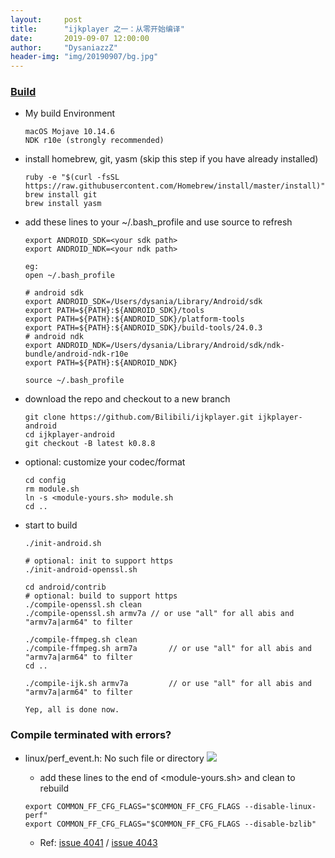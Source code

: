 ```yaml
---
layout:     post
title:      "ijkplayer 之一：从零开始编译"
date:       2019-09-07 12:00:00
author:     "DysaniazzZ"
header-img: "img/20190907/bg.jpg"
---
```


### [Build](https://github.com/bilibili/ijkplayer)

  * My build Environment

    ```
    macOS Mojave 10.14.6
    NDK r10e (strongly recommended)
    ```

  * install homebrew, git, yasm (skip this step if you have already installed)

    ```
    ruby -e "$(curl -fsSL https://raw.githubusercontent.com/Homebrew/install/master/install)"
    brew install git
    brew install yasm
    ```

  * add these lines to your ~/.bash_profile and use source to refresh

    ```
    export ANDROID_SDK=<your sdk path>
    export ANDROID_NDK=<your ndk path>
    
    eg:
    open ~/.bash_profile
    
    # android sdk
    export ANDROID_SDK=/Users/dysania/Library/Android/sdk
    export PATH=${PATH}:${ANDROID_SDK}/tools
    export PATH=${PATH}:${ANDROID_SDK}/platform-tools
    export PATH=${PATH}:${ANDROID_SDK}/build-tools/24.0.3
    # android ndk
    export ANDROID_NDK=/Users/dysania/Library/Android/sdk/ndk-bundle/android-ndk-r10e
    export PATH=${PATH}:${ANDROID_NDK}

    source ~/.bash_profile
    ```

  * download the repo and checkout to a new branch

    ```
    git clone https://github.com/Bilibili/ijkplayer.git ijkplayer-android
    cd ijkplayer-android
    git checkout -B latest k0.8.8
    ```

  * optional: customize your codec/format

    ```
    cd config
    rm module.sh
    ln -s <module-yours.sh> module.sh
    cd ..
    ```

  * start to build

    ```
    ./init-android.sh

    # optional: init to support https
    ./init-android-openssl.sh

    cd android/contrib
    # optional: build to support https
    ./compile-openssl.sh clean
    ./compile-openssl.sh armv7a // or use "all" for all abis and "armv7a|arm64" to filter

    ./compile-ffmpeg.sh clean
    ./compile-ffmpeg.sh arm7a       // or use "all" for all abis and "armv7a|arm64" to filter
    cd ..

    ./compile-ijk.sh armv7a         // or use "all" for all abis and "armv7a|arm64" to filter
    
    Yep, all is done now.
    ```

### Compile terminated with errors?

  * linux/perf_event.h: No such file or directory
    ![]({{site.baseurl}}/img/20190907/001.png)
    * add these lines to the end of <module-yours.sh> and clean to rebuild

    ```
    export COMMON_FF_CFG_FLAGS="$COMMON_FF_CFG_FLAGS --disable-linux-perf"
    export COMMON_FF_CFG_FLAGS="$COMMON_FF_CFG_FLAGS --disable-bzlib"
    ```
    * Ref: [issue 4041](https://github.com/Bilibili/ijkplayer/issues/4041) / [issue 4043](https://github.com/Bilibili/ijkplayer/issues/4043)
